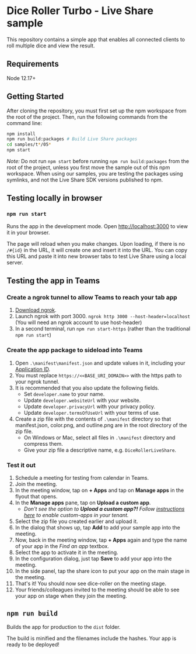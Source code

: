 # Dice Roller Turbo - Live Share sample

This repository contains a simple app that enables all connected clients to roll multiple dice and view the result.

## Requirements

Node 12.17+

## Getting Started

After cloning the repository, you must first set up the npm workspace from the root of the project. Then, run the following commands from the command line:

```bash
npm install
npm run build:packages # Build Live Share packages
cd samples/t*/05*
npm start
```

_Note:_ Do not run `npm start` before running `npm run build:packages` from the root of the project, unless you first move the sample out of this npm workspace. When using our samples, you are testing the packages using symlinks, and not the Live Share SDK versions published to npm.

## Testing locally in browser

### `npm run start`

Runs the app in the development mode.
Open [http://localhost:3000](http://localhost:3000) to view it in your browser.

The page will reload when you make changes.
Upon loading, if there is no `/#{id}` in the URL, it will create one and insert it into the URL.
You can copy this URL and paste it into new browser tabs to test Live Share using a local server.

## Testing the app in Teams

### Create a ngrok tunnel to allow Teams to reach your tab app

1. [Download ngrok](https://ngrok.com/download).
2. Launch ngrok with port 3000.
   `ngrok http 3000 --host-header=localhost` (You will need an ngrok account to use host-header)
3. In a second terminal, run `npm run start-https` (rather than the traditional `npm run start`)

### Create the app package to sideload into Teams

1. Open `.\manifest\manifest.json` and update values in it, including your [Application ID](https://learn.microsoft.com/microsoftteams/platform/resources/schema/manifest-schema#id).
2. You must replace `https://<<BASE_URI_DOMAIN>>` with the https path to your ngrok tunnel.
3. It is recommended that you also update the following fields.
    - Set `developer.name` to your name.
    - Update `developer.websiteUrl` with your website.
    - Update `developer.privacyUrl` with your privacy policy.
    - Update `developer.termsOfUseUrl` with your terms of use.
4. Create a zip file with the contents of `.\manifest` directory so that manifest.json, color.png, and outline.png are in the root directory of the zip file.
    - On Windows or Mac, select all files in `.\manifest` directory and compress them.
    - Give your zip file a descriptive name, e.g. `DiceRollerLiveShare`.

### Test it out

1. Schedule a meeting for testing from calendar in Teams.
2. Join the meeting.
3. In the meeting window, tap on **+ Apps** and tap on **Manage apps** in the flyout that opens.
4. In the **Manage apps** pane, tap on **Upload a custom app**.
    - _Don't see the option to **Upload a custom app?!** Follow [instructions here](https://docs.microsoft.com/en-us/microsoftteams/teams-custom-app-policies-and-settings) to enable custom-apps in your tenant._
5. Select the zip file you created earlier and upload it.
6. In the dialog that shows up, tap **Add** to add your sample app into the meeting.
7. Now, back in the meeting window, tap **+ Apps** again and type the name of your app in the _Find an app_ textbox.
8. Select the app to activate it in the meeting.
9. In the configuration dialog, just tap **Save** to add your app into the meeting.
10. In the side panel, tap the share icon to put your app on the main stage in the meeting.
11. That's it! You should now see dice-roller on the meeting stage.
12. Your friends/colleagues invited to the meeting should be able to see your app on stage when they join the meeting.

## `npm run build`

Builds the app for production to the `dist` folder.

The build is minified and the filenames include the hashes.
Your app is ready to be deployed!
